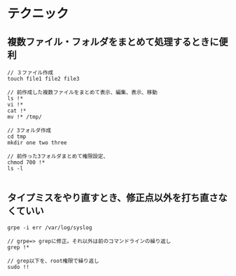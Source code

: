 # テクニック


## 複数ファイル・フォルダをまとめて処理するときに便利

```
// ３ファイル作成
touch file1 file2 file3

// 前作成した複数ファイルをまとめて表示、編集、表示、移動
ls !*
vi !*
cat !*
mv !* /tmp/

// 3フォルダ作成
cd tmp
mkdir one two three

// 前作った3フォルダまとめて権限設定、
chmod 700 !*
ls -l


```

## タイプミスをやり直すとき、修正点以外を打ち直さなくていい

```
grpe -i err /var/log/syslog

// grpe=> grepに修正。それ以外は前のコマンドラインの繰り返し
grep !*

// grep以下を、root権限で繰り返し
sudo !!





```
